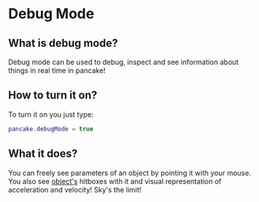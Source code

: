 # Debug Mode

## What is debug mode?

Debug mode can be used to debug, inspect and see information about things in real time in pancake!

## How to turn it on?

To turn it on you just type:

```lua
pancake.debugMode = true
```

## What it does?

You can freely see parameters of an object by pointing it with your mouse. You also see [object's](/documentation/topics/objects) hitboxes with it and visual representation of acceleration and velocity! Sky's the limit!
